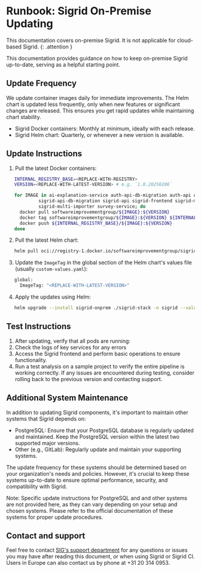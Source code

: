 # Runbook: Sigrid On-Premise Updating

This documentation covers on-premise Sigrid. It is not applicable for cloud-based Sigrid.
{: .attention }

This documentation provides guidance on how to keep on-premise Sigrid up-to-date, serving as a helpful starting point.

<sig-toc></sig-toc>

## Update Frequency

We update container images daily for immediate improvements. The Helm chart is updated less frequently, only when new features or significant changes are released. This ensures you get rapid updates while maintaining chart stability.

- Sigrid Docker containers: Monthly at minimum, ideally with each release.
- Sigrid Helm chart: Quarterly, or whenever a new version is available.

## Update Instructions

1. Pull the latest Docker containers:
```bash
   INTERNAL_REGISTRY_BASE=<REPLACE-WITH-REGISTRY>
   VERSION=<REPLACE-WITH-LATEST-VERSION> # e.g. `1.0.20250206`

   for IMAGE in ai-explanation-service auth-api-db-migration auth-api quality-model-service \
            sigrid-api-db-migration sigrid-api sigrid-frontend sigrid-multi-analyzer \
            sigrid-multi-importer survey-service; do
     docker pull softwareimprovementgroup/${IMAGE}:${VERSION}
     docker tag softwareimprovementgroup/${IMAGE}:${VERSION} ${INTERNAL_REGISTRY_BASE}/softwareimprovementgroup/${IMAGE}:${VERSION}
     docker push ${INTERNAL_REGISTRY_BASE}/${IMAGE}:${VERSION}
   done
```

2. Pull the latest Helm chart:

```bash
   helm pull oci://registry-1.docker.io/softwareimprovementgroup/sigrid-stack --version <latest tag>
```

3. Update the `ImageTag` in the global section of the Helm chart's values file (usually `custom-values.yaml`):

```bash
   global:
     ImageTag: "<REPLACE-WITH-LATEST-VERSION>"
```

4. Apply the updates using Helm:

```bash
   helm upgrade --install sigrid-onprem ./sigrid-stack -n sigrid --values ./sigrid-stack/custom-values.yaml
```

## Test Instructions

1. After updating, verify that all pods are running:
2. Check the logs of key services for any errors
3. Access the Sigrid frontend and perform basic operations to ensure functionality.
4. Run a test analysis on a sample project to verify the entire pipeline is working correctly.
If any issues are encountered during testing, consider rolling back to the previous version and contacting support.

## Additional System Maintenance

In addition to updating Sigrid components, it's important to maintain other systems that Sigrid depends on:

- PostgreSQL: Ensure that your PostgreSQL database is regularly updated and maintained. Keep the PostgreSQL version within the latest two supported major versions.
- Other (e.g., GitLab): Regularly update and maintain your supporting systems.

The update frequency for these systems should be determined based on your organization's needs and policies. However, it's crucial to keep these systems up-to-date to ensure optimal performance, security, and compatibility with Sigrid.

Note: Specific update instructions for PostgreSQL and and other systems are not provided here, as they can vary depending on your setup and chosen systems. Please refer to the official documentation of these systems for proper update procedures.

## Contact and support

Feel free to contact [SIG's support department](mailto:support@softwareimprovementgroup.com) for any questions or issues you may have after reading this document, or when using Sigrid or Sigrid CI. Users in Europe can also contact us by phone at +31 20 314 0953.
